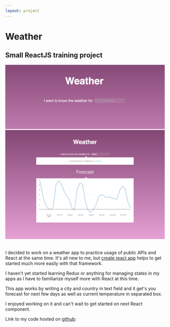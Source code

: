 ```yaml
---
layout: project
---
```



<h1 class="title">Weather</h1>

<h2 class="title">Small ReactJS training project</h2>

<div class="project-portfolio-image-post">
  <a href="/img/portfolio/weather.png">
    <img src="/img/portfolio/weather.png" alt="weather" />
  </a>
</div>
<div class="project-portfolio-image-post">
  <a href="/img/portfolio/weather-with-temp.png">
    <img src="/img/portfolio/weather-with-temp.png" alt="weather with temperature" />
  </a>
</div>
<br>

I decided to work on a weather app to practice usage of public APIs and React at the same time. It's all new to me, but [create react app](https://github.com/facebookincubator/create-react-app)  helps to get started much more easily with that framework.

I haven't yet started learning Redux or anything for managing states in my apps as I have to familiarize myself more with React at this time.

This app works by writing a city and country in text field and it get's you forecast for next few days as well as current temperature in separated box.

I enjoyed working on it and can't wait to get started on next React component.


Link to my code hosted on [github](https://github.com/renopeno/react-weather-app):
